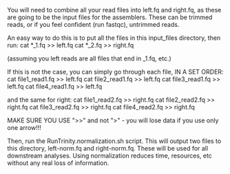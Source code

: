 You will need to combine all your read files into left.fq and right.fq, as these are going to be the input files for the assemblers.  These can be trimmed reads, or if you feel confident (run fastqc), untrimmed reads.

An easy way to do this is to put all the files in this input_files directory, then run:
cat *_1.fq >> left.fq
cat *_2.fq >> right.fq

(assuming you left reads are all files that end in _1.fq, etc.)

If this is not the case, you can simply go through each file, IN A SET ORDER:
cat file1_read1.fq >> left.fq
cat file2_read1.fq >> left.fq
cat file3_read1.fq >> left.fq
cat file4_read1.fq >> left.fq

and the same for right:
cat file1_read2.fq >> right.fq
cat file2_read2.fq >> right.fq
cat file3_read2.fq >> right.fq
cat file4_read2.fq >> right.fq

MAKE SURE YOU USE ">>" and not ">" - you will lose data if you use only one arrow!!!

Then, run the RunTrinity.normalization.sh script.  This will output two files to this directory, left-norm.fq and right-norm.fq.  These will be used for all downstream analyses.  Using normalization reduces time, resources, etc without any real loss of information.

